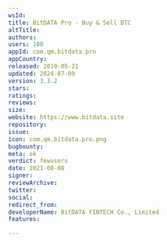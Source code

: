 ```yaml
---
wsId: 
title: BitDATA Pro - Buy & Sell BTC
altTitle: 
authors: 
users: 100
appId: com.qm.bitdata.pro
appCountry: 
released: 2019-05-21
updated: 2024-07-09
version: 3.3.2
stars: 
ratings: 
reviews: 
size: 
website: https://www.bitdata.site
repository: 
issue: 
icon: com.qm.bitdata.pro.png
bugbounty: 
meta: ok
verdict: fewusers
date: 2021-08-08
signer: 
reviewArchive: 
twitter: 
social: 
redirect_from: 
developerName: BitDATA FINTECH Co., Limited
features: 

---
```


